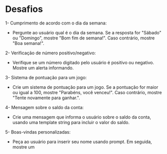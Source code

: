 # Desafios
1- Cumprimento de acordo com o dia da semana:
- Pergunte ao usuário qual é o dia da semana. Se a resposta for "Sábado" ou "Domingo", mostre "Bom fim de semana!". Caso contrário, mostre "Boa semana!".

2- Verificação de número positivo/negativo:
- Verifique se um número digitado pelo usuário é positivo ou negativo. Mostre um alerta informando.

3- Sistema de pontuação para um jogo:
- Crie um sistema de pontuação para um jogo. Se a pontuação for maior ou igual a 100, mostre "Parabéns, você venceu!". Caso contrário, mostre "Tente novamente para ganhar.".

4- Mensagem sobre o saldo da conta:
- Crie uma mensagem que informa o usuário sobre o saldo da conta, usando uma template string para incluir o valor do saldo.

5- Boas-vindas personalizadas:
- Peça ao usuário para inserir seu nome usando prompt. Em seguida, mostre um